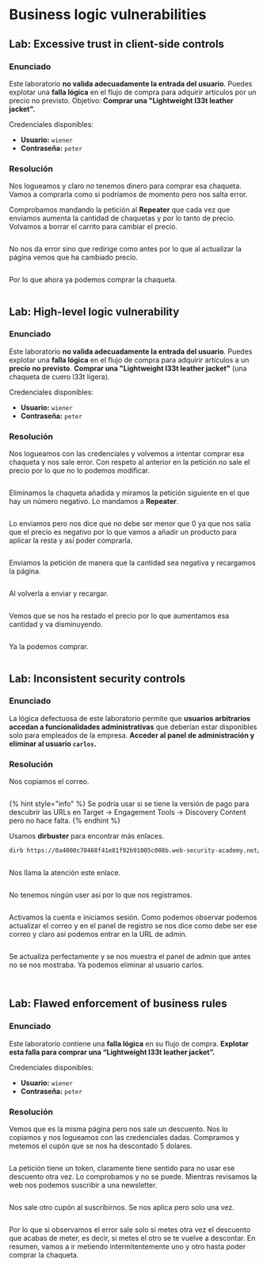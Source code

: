 # Business logic vulnerabilities

## Lab: Excessive trust in client-side controls

### Enunciado

Este laboratorio **no valida adecuadamente la entrada del usuario**. Puedes explotar una **falla lógica** en el flujo de compra para adquirir artículos por un precio no previsto. Objetivo: **Comprar una "Lightweight l33t leather jacket".**

Credenciales disponibles:

* **Usuario:** `wiener`
* **Contraseña:** `peter`

### Resolución

Nos logueamos y claro no tenemos dinero para comprar esa chaqueta. Vamos a comprarla como si podríamos de momento pero nos salta error.

Comprobamos mandando la petición al **Repeater** que cada vez que enviamos aumenta la cantidad de chaquetas y por lo tanto de precio. Volvamos a borrar el carrito para cambiar el precio.

<figure><img src="../../.gitbook/assets/image (17) (1) (1).png" alt=""><figcaption></figcaption></figure>

No nos da error sino que redirige como antes por lo que al actualizar la página vemos que ha cambiado precio.

<figure><img src="../../.gitbook/assets/image (1) (1) (1) (1) (1) (1) (1) (1) (1) (1) (1) (1) (1) (1) (1) (1).png" alt=""><figcaption></figcaption></figure>

Por lo que ahora ya podemos comprar la chaqueta.

<figure><img src="../../.gitbook/assets/image (1370).png" alt=""><figcaption></figcaption></figure>

## Lab: High-level logic vulnerability

### Enunciado

Este laboratorio **no valida adecuadamente la entrada del usuario**. Puedes explotar una **falla lógica** en el flujo de compra para adquirir artículos a un **precio no previsto**. **Comprar una "Lightweight l33t leather jacket"** (una chaqueta de cuero l33t ligera).

Credenciales disponibles:

* **Usuario:** `wiener`
* **Contraseña:** `peter`

### Resolución

Nos logueamos con las credenciales y volvemos a intentar comprar esa chaqueta y nos sale error. Con respeto al anterior en la petición no sale el precio por lo que no lo podemos modificar.

<figure><img src="../../.gitbook/assets/image (1371).png" alt=""><figcaption></figcaption></figure>

Eliminamos la chaqueta añadida y miramos la petición siguiente en el que hay un número negativo. Lo mandamos a **Repeater**.

<figure><img src="../../.gitbook/assets/image (1372).png" alt=""><figcaption></figcaption></figure>

Lo enviamos pero nos dice que no debe ser menor que 0 ya que nos salía que el precio es negativo por lo que vamos a añadir un producto para aplicar la resta y así poder comprarla.

<figure><img src="../../.gitbook/assets/image (1373).png" alt=""><figcaption></figcaption></figure>

Enviamos la petición de manera que la cantidad sea negativa y recargamos la página.

<figure><img src="../../.gitbook/assets/image (1374).png" alt=""><figcaption></figcaption></figure>

Al volverla a enviar y recargar.

<figure><img src="../../.gitbook/assets/image (1375).png" alt=""><figcaption></figcaption></figure>

Vemos que se nos ha restado el precio por lo que aumentamos esa cantidad y va disminuyendo.

<figure><img src="../../.gitbook/assets/image (1376).png" alt=""><figcaption></figcaption></figure>

Ya la podemos comprar.

<figure><img src="../../.gitbook/assets/image (1377).png" alt=""><figcaption></figcaption></figure>

## Lab: Inconsistent security controls

### Enunciado

La lógica defectuosa de este laboratorio permite que **usuarios arbitrarios accedan a funcionalidades administrativas** que deberían estar disponibles solo para empleados de la empresa. **Acceder al panel de administración y eliminar al usuario `carlos`.**

### Resolución

Nos copiamos el correo.

<figure><img src="../../.gitbook/assets/image (1378).png" alt=""><figcaption></figcaption></figure>

{% hint style="info" %}
Se podría usar si se tiene la versión de pago para descubrir las URLs en Target -> Engagement Tools -> Discovery Content pero no hace falta.
{% endhint %}

Usamos **dirbuster** para encontrar más enlaces.

```bash
dirb https://0a4000c70468f41e81f92b91005c008b.web-security-academy.net/
```

<figure><img src="../../.gitbook/assets/image (1389).png" alt=""><figcaption></figcaption></figure>

Nos llama la atención este enlace.

<figure><img src="../../.gitbook/assets/image (1379).png" alt=""><figcaption></figcaption></figure>

No tenemos ningún user así por lo que nos registramos.

<figure><img src="../../.gitbook/assets/image (1380).png" alt=""><figcaption></figcaption></figure>

Activamos la cuenta e iniciamos sesión. Como podemos observar podemos actualizar el correo y en el panel de registro se nos dice como debe ser ese correo y claro así podemos entrar en la URL de admin.

<figure><img src="../../.gitbook/assets/image (1381).png" alt=""><figcaption></figcaption></figure>

Se actualiza perfectamente y se nos muestra el panel de admin que antes no se nos mostraba. Ya podemos eliminar al usuario carlos.

<figure><img src="../../.gitbook/assets/image (1382).png" alt=""><figcaption></figcaption></figure>

<figure><img src="../../.gitbook/assets/image (1383).png" alt=""><figcaption></figcaption></figure>

## Lab: Flawed enforcement of business rules

### Enunciado

Este laboratorio contiene una **falla lógica** en su flujo de compra. **Explotar esta falla para comprar una “Lightweight l33t leather jacket”.**

Credenciales disponibles:

* **Usuario:** `wiener`
* **Contraseña:** `peter`

### Resolución

Vemos que es la misma página pero nos sale un descuento. Nos lo copiamos y nos logueamos con las credenciales dadas. Compramos y metemos el cupón que se nos ha descontado 5 dolares.

<figure><img src="../../.gitbook/assets/image (1384).png" alt=""><figcaption></figcaption></figure>

La petición tiene un token, claramente tiene sentido para no usar ese descuento otra vez. Lo comprobamos y no se puede. Mientras revisamos la web nos podemos suscribir a una newsletter.&#x20;

<figure><img src="../../.gitbook/assets/image (1385).png" alt=""><figcaption></figcaption></figure>

Nos sale otro cupón al suscribirnos. Se nos aplica pero solo una vez.

<figure><img src="../../.gitbook/assets/image (1386).png" alt=""><figcaption></figcaption></figure>

Por lo que si observamos el error sale solo si metes otra vez el descuento que acabas de meter, es decir, si metes el otro se te vuelve a descontar. En resumen, vamos a ir metiendo intermitentemente uno y otro hasta poder comprar la chaqueta.

<figure><img src="../../.gitbook/assets/image (1387).png" alt=""><figcaption></figcaption></figure>

<figure><img src="../../.gitbook/assets/image (1388).png" alt=""><figcaption></figcaption></figure>

